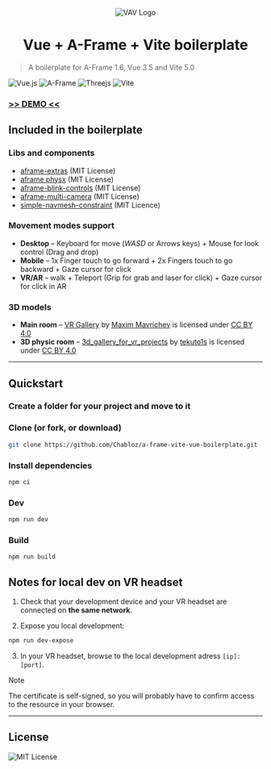 <p align="center">
    <img src="./logo.svg" alt="VAV Logo" align="center"/>
</p>
<h1 align="center">Vue + A-Frame + Vite boilerplate</h1>

> A boilerplate for A-Frame 1.6, Vue 3.5 and Vite 5.0

![Vue.js](https://img.shields.io/badge/vuejs-%2335495e.svg?style=for-the-badge&logo=vuedotjs&logoColor=%234FC08D)
![A-Frame](https://img.shields.io/badge/A%E2%80%93Frame-1.6-brightgreen?style=for-the-badge&labelColor=%23ef2d5e&color=%23ef2d5e)
![Threejs](https://img.shields.io/badge/threejs-black?style=for-the-badge&logo=three.js&logoColor=white)
![Vite](https://img.shields.io/badge/vite-%23646CFF.svg?style=for-the-badge&logo=vite&logoColor=white)

### [>> DEMO <<](https://onivers.com/aframe-vue-boilerplate/)

## Included in the boilerplate

### Libs and components

- [aframe-extras](https://github.com/c-frame/aframe-extras) (MIT License)
- [aframe physx](https://github.com/c-frame/physx) (MIT License)
- [aframe-blink-controls](https://github.com/jure/aframe-blink-controls) (MIT License)
- [aframe-multi-camera](https://github.com/diarmidmackenzie/aframe-multi-camera/) (MIT License)
- [simple-navmesh-constraint](https://github.com/AdaRoseCannon/aframe-xr-boilerplate) (MIT Licence)

### Movement modes support

- **Desktop** – Keyboard for move (_WASD_ or Arrows keys) + Mouse for look control (Drag and drop)
- **Mobile** – 1x Finger touch to go forward + 2x Fingers touch to go backward + Gaze cursor for click
- **VR/AR** – walk + Teleport (Grip for grab and laser for click) + Gaze cursor for click in AR

### 3D models

- **Main room** – [VR Gallery](https://sketchfab.com/3d-models/vr-gallery-1ac32ed62fdf424498acc146fad31f7e) by [Maxim Mavrichev](https://sketchfab.com/mvrc.art) is licensed under [CC BY 4.0](https://creativecommons.org/licenses/by/4.0/)
- **3D physic room** – [3d_gallery_for_vr_projects](https://sketchfab.com/3d-models/3d-gallery-for-vr-projects-68f77ed8558c4bd59e0a13e2cc9d1fd1) by [tekuto1s](https://sketchfab.com/tekuto1s) is licensed under [CC BY 4.0](https://creativecommons.org/licenses/by/4.0/)

---

## Quickstart

### Create a folder for your project and move to it

### Clone (or fork, or download)

```sh
git clone https://github.com/Chabloz/a-frame-vite-vue-boilerplate.git .
```

### Install dependencies

```sh
npm ci
```

### Dev

```sh
npm run dev
```

### Build

```sh
npm run build
```

## Notes for local dev on VR headset

1. Check that your development device and your VR headset are connected on **the same network**.

2. Expose you local development:

```sh
npm run dev-expose
```

3. In your VR headset, browse to the local development adress `[ip]:[port]`.

> [!NOTE]
> The certificate is self-signed, so you will probably have to confirm access to the resource in your browser.

---

## License

![MIT License](https://img.shields.io/badge/License-MIT-brightgreen?style=for-the-badge&color=%23262626)
